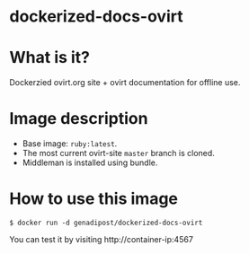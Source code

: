 # dockerized-docs-ovirt

# What is it? #
Dockerzied ovirt.org site + ovirt documentation for offline use.

# Image description #
- Base image: `ruby:latest`.
- The most current ovirt-site `master` branch is cloned.
- Middleman is installed using bundle.

# How to use this image #

```console
$ docker run -d genadipost/dockerized-docs-ovirt

```

You can test it by visiting http://container-ip:4567
